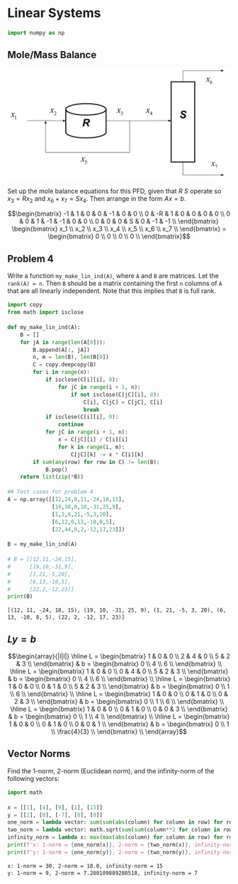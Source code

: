 # Linear Systems

```python
import numpy as np
```

## Mole/Mass Balance

![Mole/Mass Balance](mole-mass-balance.png)

Set up the mole balance equations for this PFD, given that $R$ $S$ operate so $x_3 = R x_2$ and $x_6 + x_7 = S x_4$. Then arrange in the form $Ax = b$.

$$\begin{bmatrix}
    -1 & 1 & 0 & 0 & -1 & 0 & 0 \\
    0 & -R & 1 & 0 & 0 & 0 & 0 \\
    0 & 0 & 1 & -1 & -1 & 0 & 0 \\
    0 & 0 & 0 & S & 0 & -1 & -1 \\
\end{bmatrix}
\begin{bmatrix}
    x_1 \\
    x_2 \\
    x_3 \\
    x_4 \\
    x_5 \\
    x_6 \\
    x_7 \\
\end{bmatrix}
= \begin{bmatrix}
    0 \\
    0 \\
    0 \\
    0 \\
\end{bmatrix}$$

## Problem 4

Write a function `my_make_lin_ind(A)`, where `A` and `B` are matrices. Let the `rank(A) = n`. Then `B` should be a matrix containing the first `n` columns of `A` that are all linearly independent. Note that this implies that `B` is full rank.

```python
import copy
from math import isclose

def my_make_lin_ind(A):
    B = []
    for jA in range(len(A[0])):
        B.append(A[:, jA])
        n, m = len(B), len(B[0])
        C = copy.deepcopy(B)
        for i in range(n):
            if isclose(C[i][i], 0):
                for jC in range(i + 1, n):
                    if not isclose(C[jC][i], 0):
                        C[i], C[jC] = C[jC], C[i]
                        break
            if isclose(C[i][i], 0):
                continue
            for jC in range(i + 1, n):
                x = C[jC][i] / C[i][i]
                for k in range(i, m):
                    C[jC][k] -= x * C[i][k]
        if sum(any(row) for row in C) != len(B):
            B.pop()
    return list(zip(*B))

## Test cases for problem 4
A = np.array([[12,24,0,11,-24,18,15], 
              [19,38,0,10,-31,25,9], 
              [1,2,0,21,-5,3,20],
              [6,12,0,13,-10,8,5],
              [22,44,0,2,-12,17,23]])

B = my_make_lin_ind(A)

# B = [[12,11,-24,15],
#      [19,10,-31,9],
#      [1,21,-5,20],
#      [6,13,-10,5],
#      [22,2,-12,23]]
print(B)
```

```
[(12, 11, -24, 18, 15), (19, 10, -31, 25, 9), (1, 21, -5, 3, 20), (6, 13, -10, 8, 5), (22, 2, -12, 17, 23)]
```

## $Ly = b$

$$\begin{array}{|l|l|}
    \hline
    L = \begin{bmatrix}
        1 & 0 & 0 \\
        2 & 4 & 0 \\
        5 & 2 & 3 \\
    \end{bmatrix} & b = \begin{bmatrix}
        0 \\
        4 \\
        6 \\
    \end{bmatrix} \\
    \hline
    L = \begin{bmatrix}
        1 & 0 & 0 \\
        0 & 4 & 0 \\
        5 & 2 & 3 \\
    \end{bmatrix} & b = \begin{bmatrix}
        0 \\
        4 \\
        6 \\
    \end{bmatrix} \\
    \hline
    L = \begin{bmatrix}
        1 & 0 & 0 \\
        0 & 1 & 0 \\
        5 & 2 & 3 \\
    \end{bmatrix} & b = \begin{bmatrix}
        0 \\
        1 \\
        6 \\
    \end{bmatrix} \\
    \hline
    L = \begin{bmatrix}
        1 & 0 & 0 \\
        0 & 1 & 0 \\
        0 & 2 & 3 \\
    \end{bmatrix} & b = \begin{bmatrix}
        0 \\
        1 \\
        6 \\
    \end{bmatrix} \\
    \hline
    L = \begin{bmatrix}
        1 & 0 & 0 \\
        0 & 1 & 0 \\
        0 & 0 & 3 \\
    \end{bmatrix} & b = \begin{bmatrix}
        0 \\
        1 \\
        4 \\
    \end{bmatrix} \\
    \hline
    L = \begin{bmatrix}
        1 & 0 & 0 \\
        0 & 1 & 0 \\
        0 & 0 & 1 \\
    \end{bmatrix} & b = \begin{bmatrix}
        0 \\
        1 \\
        \frac{4}{3} \\
    \end{bmatrix} \\
\end{array}$$

## Vector Norms

Find the 1-norm, 2-norm (Euclidean norm), and the infinity-norm of the following vectors:

```python
import math

x = [[1], [4], [9], [1], [15]]
y = [[2], [0], [-7], [0], [0]]
one_norm = lambda vector: sum(sum(abs(column) for column in row) for row in z)
two_norm = lambda vector: math.sqrt(sum(sum(column**2 for column in row) for row in z))
infinity_norm = lambda x: max(max(abs(column) for column in row) for row in z)
print(f'x: 1-norm = {one_norm(x)}, 2-norm = {two_norm(x)}, infinity-norm = {infinity_norm(x)}')
print(f'y: 1-norm = {one_norm(y)}, 2-norm = {two_norm(y)}, infinity-norm = {infinity_norm(y)}')
```

```
x: 1-norm = 30, 2-norm = 18.0, infinity-norm = 15
y: 1-norm = 9, 2-norm = 7.280109889280518, infinity-norm = 7
```